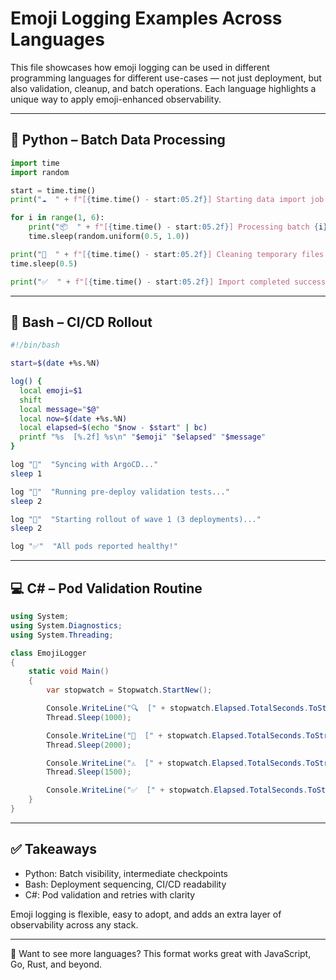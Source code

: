 # Emoji Logging Examples Across Languages

This file showcases how emoji logging can be used in different programming languages for different use-cases — not just deployment, but also validation, cleanup, and batch operations. Each language highlights a unique way to apply emoji-enhanced observability.

---

## 🐍 Python – Batch Data Processing

```python
import time
import random

start = time.time()
print("☁️  " + f"[{time.time() - start:05.2f}] Starting data import job...")

for i in range(1, 6):
    print("📦  " + f"[{time.time() - start:05.2f}] Processing batch {i}/5")
    time.sleep(random.uniform(0.5, 1.0))

print("🧹  " + f"[{time.time() - start:05.2f}] Cleaning temporary files...")
time.sleep(0.5)

print("✅  " + f"[{time.time() - start:05.2f}] Import completed successfully!")
```

---

## 🐚 Bash – CI/CD Rollout

```bash
#!/bin/bash

start=$(date +%s.%N)

log() {
  local emoji=$1
  shift
  local message="$@"
  local now=$(date +%s.%N)
  local elapsed=$(echo "$now - $start" | bc)
  printf "%s  [%.2f] %s\n" "$emoji" "$elapsed" "$message"
}

log "🔄"  "Syncing with ArgoCD..."
sleep 1

log "🧪"  "Running pre-deploy validation tests..."
sleep 2

log "🚀"  "Starting rollout of wave 1 (3 deployments)..."
sleep 2

log "✅"  "All pods reported healthy!"
```

---

## 💻 C# – Pod Validation Routine

```csharp
using System;
using System.Diagnostics;
using System.Threading;

class EmojiLogger
{
    static void Main()
    {
        var stopwatch = Stopwatch.StartNew();

        Console.WriteLine("🔍  [" + stopwatch.Elapsed.TotalSeconds.ToString("00.00") + "] Retrieving pod list...");
        Thread.Sleep(1000);

        Console.WriteLine("🧙  [" + stopwatch.Elapsed.TotalSeconds.ToString("00.00") + "] Validating pod responses with custom health check...");
        Thread.Sleep(2000);

        Console.WriteLine("⚠️  [" + stopwatch.Elapsed.TotalSeconds.ToString("00.00") + "] 2 pods failed initial validation, retrying...");
        Thread.Sleep(1500);

        Console.WriteLine("✅  [" + stopwatch.Elapsed.TotalSeconds.ToString("00.00") + "] All pods validated successfully on retry.");
    }
}
```

---

## ✅ Takeaways

- Python: Batch visibility, intermediate checkpoints
- Bash: Deployment sequencing, CI/CD readability
- C#: Pod validation and retries with clarity

Emoji logging is flexible, easy to adopt, and adds an extra layer of observability across any stack.

---

🎯 Want to see more languages? This format works great with JavaScript, Go, Rust, and beyond.
